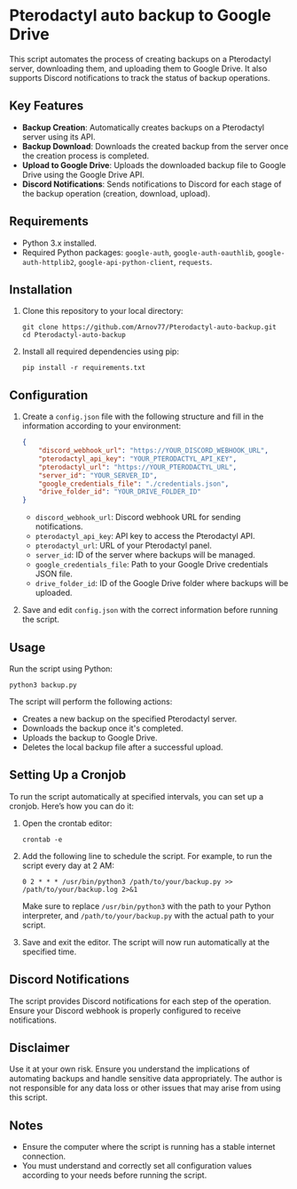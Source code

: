 # Pterodactyl auto backup to Google Drive

This script automates the process of creating backups on a Pterodactyl server, downloading them, and uploading them to Google Drive. It also supports Discord notifications to track the status of backup operations.

## Key Features

- **Backup Creation**: Automatically creates backups on a Pterodactyl server using its API.
- **Backup Download**: Downloads the created backup from the server once the creation process is completed.
- **Upload to Google Drive**: Uploads the downloaded backup file to Google Drive using the Google Drive API.
- **Discord Notifications**: Sends notifications to Discord for each stage of the backup operation (creation, download, upload).

## Requirements

- Python 3.x installed.
- Required Python packages: `google-auth`, `google-auth-oauthlib`, `google-auth-httplib2`, `google-api-python-client`, `requests`.

## Installation

1. Clone this repository to your local directory:

   ```
   git clone https://github.com/Arnov77/Pterodactyl-auto-backup.git
   cd Pterodactyl-auto-backup
   ```

2. Install all required dependencies using pip:

   ```
   pip install -r requirements.txt
   ```

## Configuration

1. Create a `config.json` file with the following structure and fill in the information according to your environment:

   ```json
   {
       "discord_webhook_url": "https://YOUR_DISCORD_WEBHOOK_URL",
       "pterodactyl_api_key": "YOUR_PTERODACTYL_API_KEY",
       "pterodactyl_url": "https://YOUR_PTERODACTYL_URL",
       "server_id": "YOUR_SERVER_ID",
       "google_credentials_file": "./credentials.json",
       "drive_folder_id": "YOUR_DRIVE_FOLDER_ID"
   }
   ```

   - `discord_webhook_url`: Discord webhook URL for sending notifications.
   - `pterodactyl_api_key`: API key to access the Pterodactyl API.
   - `pterodactyl_url`: URL of your Pterodactyl panel.
   - `server_id`: ID of the server where backups will be managed.
   - `google_credentials_file`: Path to your Google Drive credentials JSON file.
   - `drive_folder_id`: ID of the Google Drive folder where backups will be uploaded.

2. Save and edit `config.json` with the correct information before running the script.

## Usage

Run the script using Python:

```
python3 backup.py
```

The script will perform the following actions:

- Creates a new backup on the specified Pterodactyl server.
- Downloads the backup once it's completed.
- Uploads the backup to Google Drive.
- Deletes the local backup file after a successful upload.

## Setting Up a Cronjob

To run the script automatically at specified intervals, you can set up a cronjob. Here’s how you can do it:

1. Open the crontab editor:

   ```
   crontab -e
   ```

2. Add the following line to schedule the script. For example, to run the script every day at 2 AM:

   ```
   0 2 * * * /usr/bin/python3 /path/to/your/backup.py >> /path/to/your/backup.log 2>&1
   ```

   Make sure to replace `/usr/bin/python3` with the path to your Python interpreter, and `/path/to/your/backup.py` with the actual path to your script.

3. Save and exit the editor. The script will now run automatically at the specified time.

## Discord Notifications

The script provides Discord notifications for each step of the operation. Ensure your Discord webhook is properly configured to receive notifications.

## Disclaimer

Use it at your own risk. Ensure you understand the implications of automating backups and handle sensitive data appropriately. The author is not responsible for any data loss or other issues that may arise from using this script.

## Notes

- Ensure the computer where the script is running has a stable internet connection.
- You must understand and correctly set all configuration values according to your needs before running the script.
